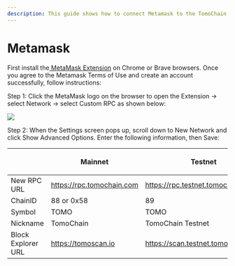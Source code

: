 ```yaml
---
description: This guide shows how to connect Metamask to the TomoChain Mainnet.
---
```


# Metamask

First install the[ MetaMask Extension](https://metamask.io/) on Chrome or Brave browsers. Once you agree to the Metamask Terms of Use and create an account successfully, follow instructions:

Step 1: Click the MetaMask logo on the browser to open the Extension -> select Network -> select Custom RPC as shown below:



![](https://lh4.googleusercontent.com/kOi0vanOKwQxRi\_08zptnbXkrgb5I9RiniQZITS\_yq\_jzyInfPFUi8eQncrGfwansA0JoegI\_BbXvKqJzW6ye-59nIPQLYoeA\_thq84iaMHQcTfyztJ83mCiCpWH6ns7bL1b97N5LcYqwP2ZsBvh3pI)

Step 2: When the Settings screen pops up, scroll down to New Network and click Show Advanced Options. Enter the following information, then Save:

| <p><br></p>        | Mainnet                   | Testnet                            |
| ------------------ | ------------------------- | ---------------------------------- |
| New RPC URL        | https://rpc.tomochain.com | https://rpc.testnet.tomochain.com  |
| ChainID            | 88 or 0x58                | 89                                 |
| Symbol             | TOMO                      | TOMO                               |
| Nickname           | TomoChain                 | TomoChain Testnet                  |
| Block Explorer URL | https://tomoscan.io       | https://scan.testnet.tomochain.com |

